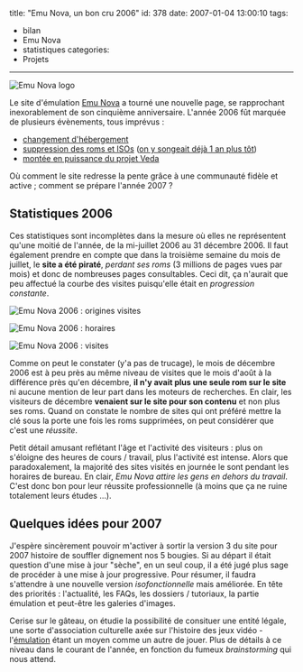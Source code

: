 title: "Emu Nova, un bon cru 2006"
id: 378
date: 2007-01-04 13:00:10
tags:
- bilan
- Emu Nova
- statistiques
categories:
- Projets
---

![Emu Nova logo](http://www.emunova.net/img/emunova.gif)

Le site d'émulation [Emu Nova](http://www.emunova.net) a tourné une nouvelle page, se rapprochant inexorablement de son cinquième anniversaire. L'année 2006 fût marquée de plusieurs évènements, tous imprévus :

*   [changement d'hébergement](https://oncletom.io/2006/05/15/coulisses-d-un-demenagement-virtuel/)
*   [suppression des roms et ISOs](http://www.emunova.net/news/detail/5948.htm) ([on y songeait déjà 1 an plus tôt](http://www.emunova.net/news/detail/4271.htm))
*   [montée en puissance du projet Veda](http://www.emunova.net/news/detail/7013.htm)

Où comment le site redresse la pente grâce à une communauté fidèle et active ; comment se prépare l'année 2007 ?
<!--more-->

## Statistiques 2006

Ces statistiques sont incomplètes dans la mesure où elles ne représentent qu'une moitié de l'année, de la mi-juillet 2006 au 31 décembre 2006\. Il faut également prendre en compte que dans la troisième semaine du mois de juillet, le **site a été piraté**, _perdant ses roms_ (3 millions de pages vues par mois) et donc de nombreuses pages consultables. Ceci dit, ça n'aurait que peu affectué la courbe des visites puisqu'elle était en _progression constante_.

![Emu Nova 2006 : origines visites](https://oncletom.io/images/2007/01/emunova-2006-referer.png "Origine des visiteurs")

![Emu Nova 2006 : horaires](https://oncletom.io/images/2007/01/emunova-2006-horaires.png "Horaires de consultation")

![Emu Nova 2006 : visites](https://oncletom.io/images/2007/01/emunova-2006-visites.png "Evolution des visites")

Comme on peut le constater (y'a pas de trucage), le mois de décembre 2006 est à peu près au même niveau de visites que le mois d'août à la différence près qu'en décembre, **il n'y avait plus une seule rom sur le site** ni aucune mention de leur part dans les moteurs de recherches. En clair, les visiteurs de décembre **venaient sur le site pour son contenu** et non plus ses roms. Quand on constate le nombre de sites qui ont préféré mettre la clé sous la porte une fois les roms supprimées, on peut considérer que c'est une _réussite_.

Petit détail amusant reflétant l'âge et l'activité des visiteurs : plus on s'éloigne des heures de cours / travail, plus l'activité est intense. Alors que paradoxalement, la majorité des sites visités en journée le sont pendant les horaires de bureau. En clair, _Emu Nova attire les gens en dehors du travail_. C'est donc bon pour leur réussite professionnelle (à moins que ça ne ruine totalement leurs études ...).

## Quelques idées pour 2007

J'espère sincèrement pouvoir m'activer à sortir la version 3 du site pour 2007 histoire de souffler dignement nos 5 bougies. Si au départ il était question d'une mise à jour "sèche", en un seul coup, il a été jugé plus sage de procéder à une mise à jour progressive. Pour résumer, il faudra s'attendre à une nouvelle version _isofonctionnelle_ mais améliorée.
En tête des priorités : l'actualité, les FAQs, les dossiers / tutoriaux, la partie émulation et peut-être les galeries d'images.

Cerise sur le gâteau, on étudie la possibilité de consituer une entité légale, une sorte d'association culturelle axée sur l'histoire des jeux vidéo - l'[émulation](http://www.emunova.net/lexique/emulation.htm) étant un moyen comme un autre de jouer. Plus de détails à ce niveau dans le courant de l'année, en fonction du fumeux _brainstorming_ qui nous attend.